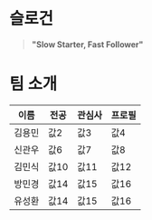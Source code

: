 # 슬로건
> **"Slow Starter, Fast Follower"**  

# 팀 소개
| 이름 | 전공 | 관심사 | 프로필 |
|-------|-------|-------|-------|
| 김용민   | 값2   | 값3   | 값4   |
| 신관우   | 값6   | 값7   | 값8   |
| 김민식   | 값10  | 값11  | 값12  |
| 방민경  | 값14  | 값15  | 값16  |
| 유성환  | 값14  | 값15  | 값16  |
